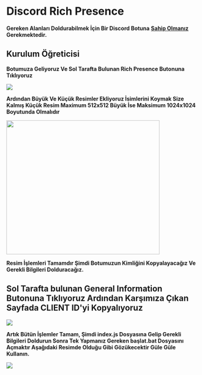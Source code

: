 # Discord Rich Presence

**Gereken Alanları Doldurabilmek İçin Bir Discord Botuna** <a href="https://discord.com/developers/applications/">**Sahip Olmanız**</a> **Gerekmektedir.**

## Kurulum Öğreticisi
  
**Botumuza Geliyoruz Ve Sol Tarafta Bulunan Rich Presence Butonuna Tıklıyoruz**
  
<img src="https://cdn.discordapp.com/attachments/698155104804798524/813471174365413376/1.png">

**Ardından Büyük Ve Küçük Resimler Ekliyoruz İsimlerini Koymak Size Kalmış Küçük Resim Maximum 512x512 Büyük İse Maksimum 1024x1024 Boyutunda Olmalıdır**

<img src="https://cdn.discordapp.com/attachments/698155104804798524/813471489231159296/2.png" width="400" height="350">

**Resim İşlemleri Tamamdır Şimdi Botumuzun Kimliğini Kopyalayacağız Ve Gerekli Bilgileri Dolduracağız.**

## Sol Tarafta bulunan General Information Butonuna Tıklıyoruz Ardından Karşımıza Çıkan Sayfada CLIENT ID'yi Kopyalıyoruz

<img src="https://cdn.discordapp.com/attachments/698155104804798524/813472579762913301/3.png">

**Artık Bütün İşlemler Tamam, Şimdi index.js Dosyasına Gelip Gerekli Bilgileri Doldurun Sonra Tek Yapmanız Gereken başlat.bat Dosyasını Açmaktır Aşağıdaki Resimde Olduğu Gibi Gözükecektir Güle Güle Kullanın.**

<img src="https://cdn.discordapp.com/attachments/698155104804798524/813468550999703593/goruntu.png">
